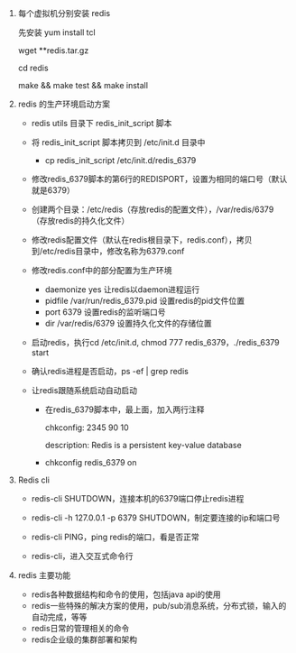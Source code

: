 1. 每个虚拟机分别安装 redis

   先安装 yum install tcl

   

   wget **redis.tar.gz

   cd redis

   make && make test && make install

   

2. redis 的生产环境启动方案

   - redis utils 目录下 redis_init_script 脚本

   - 将 redis_init_script 脚本拷贝到 /etc/init.d 目录中

     -  cp redis_init_script  /etc/init.d/redis_6379

   - 修改redis_6379脚本的第6行的REDISPORT，设置为相同的端口号（默认就是6379）

   - 创建两个目录：/etc/redis（存放redis的配置文件），/var/redis/6379（存放redis的持久化文件）

   - 修改redis配置文件（默认在redis根目录下，redis.conf），拷贝到/etc/redis目录中，修改名称为6379.conf

   - 修改redis.conf中的部分配置为生产环境

     - daemonize	yes							让redis以daemon进程运行
     - pidfile		/var/run/redis_6379.pid 	设置redis的pid文件位置
     - port		6379						设置redis的监听端口号
     - dir 		/var/redis/6379				设置持久化文件的存储位置

   - 启动redis，执行cd /etc/init.d, chmod 777 redis_6379，./redis_6379 start

   - 确认redis进程是否启动，ps -ef | grep redis

   - 让redis跟随系统启动自动启动

     - 在redis_6379脚本中，最上面，加入两行注释

        chkconfig:   2345 90 10

       description:  Redis is a persistent key-value database

     - chkconfig  redis_6379 on

       

3. Redis cli

   - redis-cli SHUTDOWN，连接本机的6379端口停止redis进程

   - redis-cli -h 127.0.0.1 -p 6379 SHUTDOWN，制定要连接的ip和端口号

   - redis-cli PING，ping redis的端口，看是否正常

   - redis-cli，进入交互式命令行

     

4. redis 主要功能

   - redis各种数据结构和命令的使用，包括java api的使用
   - redis一些特殊的解决方案的使用，pub/sub消息系统，分布式锁，输入的自动完成，等等
   - redis日常的管理相关的命令
   - redis企业级的集群部署和架构

